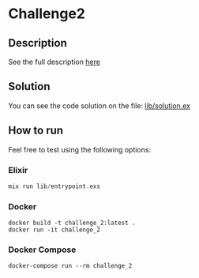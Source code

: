 # Challenge2

## Description

See the full description [here](desafio_da_criptografia.md)

## Solution

You can see the code solution on the file: [lib/solution.ex](lib/solution.ex)

## How to run
Feel free to test using the following options:

### Elixir
```elixir
mix run lib/entrypoint.exs
```
### Docker
```shell
docker build -t challenge_2:latest .
docker run -it challenge_2
```

### Docker Compose
```shell
docker-compose run --rm challenge_2
```